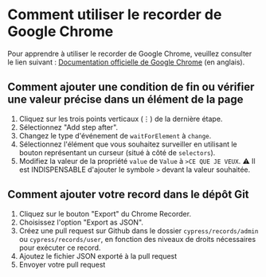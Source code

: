# Comment utiliser le recorder de Google Chrome

Pour apprendre à utiliser le recorder de Google Chrome, veuillez consulter le lien suivant :
[Documentation officielle de Google Chrome](https://developer.chrome.com/docs/devtools/recorder/) (en anglais).

## Comment ajouter une condition de fin ou vérifier une valeur précise dans un élément de la page

1. Cliquez sur les trois points verticaux (⋮) de la dernière étape.
2. Sélectionnez "Add step after".
3. Changez le type d'événement de `waitForElement` à `change`.
4. Sélectionnez l'élément que vous souhaitez surveiller en utilisant le bouton représentant un curseur (situé à côté de `selectors`).
5. Modifiez la valeur de la propriété `value` de `Value` à `>CE QUE JE VEUX`. :warning: Il est INDISPENSABLE d'ajouter le symbole `>` devant la valeur souhaitée.

## Comment ajouter votre record dans le dépôt Git

1. Cliquez sur le bouton "Export" du Chrome Recorder.
2. Choisissez l'option "Export as JSON".
3. Créez une pull request sur Github dans le dossier `cypress/records/admin` ou `cypress/records/user`, en fonction des niveaux de droits nécessaires pour exécuter ce record.
4. Ajoutez le fichier JSON exporté à la pull request
5. Envoyer votre pull request

